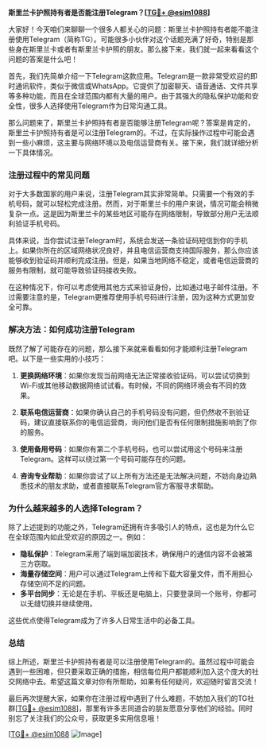 **斯里兰卡护照持有者是否能注册Telegram？[[TG💪+ @esim1088](https://t.me/s/esim1088)]**

大家好！今天咱们来聊聊一个很多人都关心的问题：斯里兰卡护照持有者能不能注册使用Telegram（简称TG）。可能很多小伙伴对这个话题充满了好奇，特别是那些身在斯里兰卡或者有斯里兰卡护照的朋友。那么接下来，我们就一起来看看这个问题的答案是什么吧！

首先，我们先简单介绍一下Telegram这款应用。Telegram是一款非常受欢迎的即时通讯软件，类似于微信或WhatsApp。它提供了加密聊天、语音通话、文件共享等多种功能，而且在全球范围内都有大量的用户。由于其强大的隐私保护功能和安全性，很多人选择使用Telegram作为日常沟通工具。

那么问题来了，斯里兰卡护照持有者是否能够注册Telegram呢？答案是肯定的，斯里兰卡护照持有者是可以注册Telegram的。不过，在实际操作过程中可能会遇到一些小麻烦，这主要与网络环境以及电信运营商有关。接下来，我们就详细分析一下具体情况。

### **注册过程中的常见问题**

对于大多数国家的用户来说，注册Telegram其实非常简单。只需要一个有效的手机号码，就可以轻松完成注册。然而，对于斯里兰卡的用户来说，情况可能会稍微复杂一点。这是因为斯里兰卡的某些地区可能存在网络限制，导致部分用户无法顺利验证手机号码。

具体来说，当你尝试注册Telegram时，系统会发送一条验证码短信到你的手机上。如果你所在的区域网络状况良好，并且电信运营商支持国际服务，那么你应该能够收到验证码并顺利完成注册。但是，如果当地网络不稳定，或者电信运营商的服务有限制，就可能导致验证码接收失败。

在这种情况下，你可以考虑使用其他方式来验证身份，比如通过电子邮件注册。不过需要注意的是，Telegram更推荐使用手机号码进行注册，因为这种方式更加安全可靠。

### **解决方法：如何成功注册Telegram**

既然了解了可能存在的问题，那么接下来就来看看如何才能顺利注册Telegram吧。以下是一些实用的小技巧：

1. **更换网络环境**：如果你发现当前网络无法正常接收验证码，可以尝试切换到Wi-Fi或其他移动数据网络试试看。有时候，不同的网络环境会有不同的效果。
   
2. **联系电信运营商**：如果你确认自己的手机号码没有问题，但仍然收不到验证码，建议直接联系你的电信运营商，询问他们是否有任何限制措施影响到了你的服务。

3. **使用备用号码**：如果你有第二个手机号码，也可以尝试用这个号码来注册Telegram。这样可以绕过第一个号码可能存在的问题。

4. **咨询专业帮助**：如果你尝试了以上所有方法还是无法解决问题，不妨向身边熟悉技术的朋友求助，或者直接联系Telegram官方客服寻求帮助。

### **为什么越来越多的人选择Telegram？**

除了上述提到的功能之外，Telegram还拥有许多吸引人的特点，这也是为什么它在全球范围内如此受欢迎的原因之一。例如：

- **隐私保护**：Telegram采用了端到端加密技术，确保用户的通信内容不会被第三方窃取。
- **海量存储空间**：用户可以通过Telegram上传和下载大容量文件，而不用担心存储空间不足的问题。
- **多平台同步**：无论是在手机、平板还是电脑上，只要登录同一个账号，你都可以无缝切换并继续使用。

这些优点使得Telegram成为了许多人日常生活中的必备工具。

### **总结**

综上所述，斯里兰卡护照持有者是可以注册使用Telegram的。虽然过程中可能会遇到一些困难，但只要采取正确的措施，相信每位用户都能顺利加入这个庞大的社交网络中去。希望这篇文章对你有所帮助，如果有任何疑问，欢迎随时留言交流！

最后再次提醒大家，如果你在注册过程中遇到了什么难题，不妨加入我们的TG社群[[TG💪+ @esim1088](https://t.me/s/esim1088)]，那里有许多志同道合的朋友愿意分享他们的经验。同时别忘了关注我们的公众号，获取更多实用信息哦！

[[TG💪+ @esim1088](https://t.me/s/esim1088) ![Image](https://i.postimg.cc/4NQfJmqS/Snipaste-2025-05-13-00-14-12.png)]